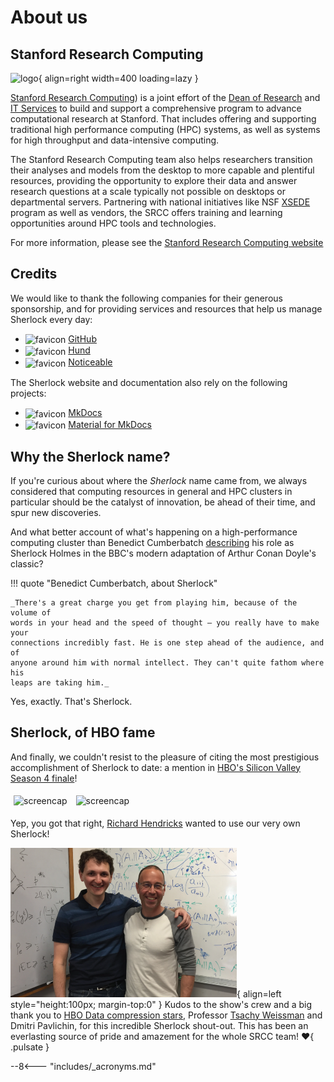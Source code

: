 # About us

## Stanford Research Computing

![logo](images/srcc.png){ align=right width=400 loading=lazy }

[Stanford Research Computing][url_srcc]) is a joint effort of the [Dean of
Research][url_dor] and [IT Services][url_uit] to build and support a
comprehensive program to advance computational research at Stanford.  That
includes offering and supporting traditional high performance computing (HPC)
systems, as well as systems for high throughput and data-intensive computing.

The Stanford Research Computing team also helps researchers transition their
analyses and models from the desktop to more capable and plentiful resources,
providing the opportunity to explore their data and answer research questions
at a scale typically not possible on desktops or departmental servers.
Partnering with national initiatives like NSF [XSEDE][url_xsede] program as
well as vendors, the SRCC offers training and learning opportunities around HPC
tools and technologies.

For more information, please see the [Stanford Research Computing
website][url_srcc]

[url_provost]:    //provost.stanford.edu/
[url_dor]:        //doresearch.stanford.edu/research-offices/dor-office-vice-provost-and-dean-research
[url_uit]:        //uit.stanford.edu
[url_srcc]:       //srcc.stanford.edu
[url_xsede]:      //xsede.org


## Credits

We would like to thank the following companies for their generous sponsorship,
and for providing services and resources that help us manage Sherlock every
day:

<!-- HTML styles for icons, pics and tables -->
<style>
img[alt="favicon"] {
    vertical-align: middle;
    height: 1rem;
}
img[alt="screencap"] {
    width: 320px;
    margin: 5px;
}
</style>

* ![favicon](//github.com/favicon.ico) [GitHub](//github.com)
* ![favicon](//hund.io/favicon.ico) [Hund](//hund.io)
* ![favicon](//images.noticeable.cloud/favicon.ico) [Noticeable](//noticeable.io)


The Sherlock website and documentation also rely on the following projects:

* ![favicon](//www.mkdocs.org/img/favicon.ico) [MkDocs](//mkdocs.org/)
* ![favicon](//squidfunk.github.io/mkdocs-material/assets/favicon.png) [Material for MkDocs](//squidfunk.github.io/mkdocs-material/)


## Why the Sherlock name?

If you're curious about where the *Sherlock* name came from, we always
considered that computing resources in general and HPC clusters in particular
should be the catalyst of innovation, be ahead of their time, and spur new
discoveries.

And what better account of what's happening on a high-performance computing
cluster than Benedict Cumberbatch [describing][url_quote] his role as Sherlock
Holmes in the BBC's modern adaptation of Arthur Conan Doyle's classic?

!!! quote "Benedict Cumberbatch, about Sherlock"

    _There's a great charge you get from playing him, because of the volume of
    words in your head and the speed of thought – you really have to make your
    connections incredibly fast. He is one step ahead of the audience, and of
    anyone around him with normal intellect. They can't quite fathom where his
    leaps are taking him._

Yes, exactly. That's Sherlock.


## Sherlock, of HBO fame

And finally, we couldn't resist to the pleasure of citing the most
prestigious accomplishment of Sherlock to date: a mention in [HBO's Silicon
Valley][url_sv] [Season 4 finale][url_ep38]!

![screencap](images/richard.png)
![screencap](images/bighead.png)

Yep, you got that right, [Richard Hendricks][url_richard] wanted to use our
very own Sherlock!

![compression_stars](images/compression_stars.png){ align=left style="height:100px; margin-top:0" }
Kudos to the show's crew and a big thank you to [HBO Data compression
stars][url_ieee], Professor [Tsachy Weissman][url_tsachy] and Dmitri Pavlichin,
for this incredible Sherlock shout-out. This has been an everlasting source of
pride and amazement for the whole SRCC team! :heart:{ .pulsate }


[comment]: #  (link URLs -----------------------------------------------------)

[url_ep38]:     //www.hbo.com/silicon-valley/episodes/4/38-server-error
[url_sv]:       //www.hbo.com/silicon-valley
[url_richard]:  //www.hbo.com/silicon-valley/cast-and-crew/thomas-middleditch
[url_quote]:    //www.theguardian.com/tv-and-radio/2010/jul/17/benedict-cumberbatch-sherlock-holmes
[url_tsachy]:   //web.stanford.edu/~tsachy/
[url_ieee]:     //ieeexplore.ieee.org/stamp/stamp.jsp?arnumber=8449030

--8<--- "includes/_acronyms.md"
